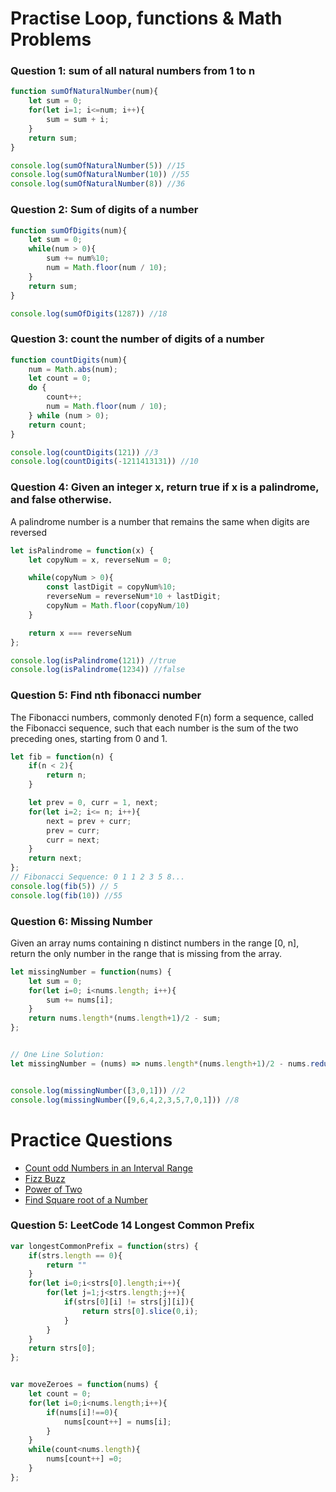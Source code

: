 # Practise Loop, functions & Math Problems

### Question 1: sum of all natural numbers from 1 to n

```javascript
function sumOfNaturalNumber(num){
    let sum = 0;
    for(let i=1; i<=num; i++){
        sum = sum + i;
    }
    return sum;
}

console.log(sumOfNaturalNumber(5)) //15
console.log(sumOfNaturalNumber(10)) //55
console.log(sumOfNaturalNumber(8)) //36
```


### Question 2: Sum of digits of a number

```javascript
function sumOfDigits(num){
    let sum = 0;
    while(num > 0){
        sum += num%10;
        num = Math.floor(num / 10);
    }
    return sum;
}

console.log(sumOfDigits(1287)) //18
```


### Question 3: count the number of digits of a number

```javascript
function countDigits(num){
    num = Math.abs(num);
    let count = 0;
    do {
        count++;
        num = Math.floor(num / 10);
    } while (num > 0);
    return count;
}

console.log(countDigits(121)) //3
console.log(countDigits(-1211413131)) //10
```

### Question 4: Given an integer x, return true if x is a palindrome, and false otherwise.
A palindrome number is a number that remains the same when digits are reversed

```javascript
let isPalindrome = function(x) {
    let copyNum = x, reverseNum = 0;

    while(copyNum > 0){
        const lastDigit = copyNum%10;
        reverseNum = reverseNum*10 + lastDigit;
        copyNum = Math.floor(copyNum/10)
    }

    return x === reverseNum
};

console.log(isPalindrome(121)) //true
console.log(isPalindrome(1234)) //false
```

### Question 5: Find nth fibonacci number
The Fibonacci numbers, commonly denoted F(n) form a sequence, called the Fibonacci sequence, 
such that each number is the sum of the two preceding ones, starting from 0 and 1.

```javascript
let fib = function(n) {
    if(n < 2){
        return n;
    }

    let prev = 0, curr = 1, next;
    for(let i=2; i<= n; i++){
        next = prev + curr;
        prev = curr;
        curr = next;
    }
    return next;
};
// Fibonacci Sequence: 0 1 1 2 3 5 8...
console.log(fib(5)) // 5
console.log(fib(10)) //55
```


### Question 6: Missing Number
Given an array nums containing n distinct numbers in the range [0, n], 
return the only number in the range that is missing from the array.

```javascript
let missingNumber = function(nums) {
    let sum = 0;
    for(let i=0; i<nums.length; i++){
        sum += nums[i];
    }
    return nums.length*(nums.length+1)/2 - sum;
};


// One Line Solution: 
let missingNumber = (nums) => nums.length*(nums.length+1)/2 - nums.reduce((acc, num) => num + acc);


console.log(missingNumber([3,0,1])) //2
console.log(missingNumber([9,6,4,2,3,5,7,0,1])) //8
```


# Practice Questions

- [Count odd Numbers in an Interval Range](https://leetcode.com/problems/count-odd-numbers-in-an-interval-range/)
- [Fizz Buzz](https://leetcode.com/problems/fizz-buzz/)
- [Power of Two](https://leetcode.com/problems/power-of-two/)
- [Find Square root of a Number](https://leetcode.com/problems/sqrtx/)

### Question 5: LeetCode 14 Longest Common Prefix

```javascript
var longestCommonPrefix = function(strs) {
    if(strs.length == 0){
        return ""
    }
    for(let i=0;i<strs[0].length;i++){
        for(let j=1;j<strs.length;j++){
            if(strs[0][i] != strs[j][i]){
                return strs[0].slice(0,i);
            }
        }
    }
    return strs[0];
};
```
```javascript

var moveZeroes = function(nums) {
    let count = 0;
    for(let i=0;i<nums.length;i++){
        if(nums[i]!==0){
            nums[count++] = nums[i];
        }
    }
    while(count<nums.length){
        nums[count++] =0;
    }
};

```
